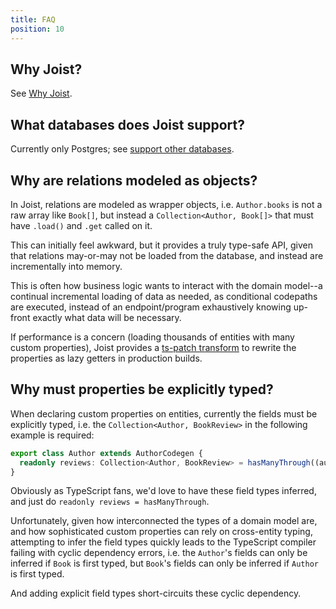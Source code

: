 ```yaml
---
title: FAQ
position: 10
---
```


## Why Joist?

See [Why Joist](./why-joist).

## What databases does Joist support?

Currently only Postgres; see [support other databases](https://github.com/joist-orm/joist-orm/issues/636).

## Why are relations modeled as objects?

In Joist, relations are modeled as wrapper objects, i.e. `Author.books` is not a raw array like `Book[]`, but instead a `Collection<Author, Book[]>` that must have `.load()` and `.get` called on it.

This can initially feel awkward, but it provides a truly type-safe API, given that relations may-or-may not be loaded from the database, and instead are incrementally into memory.

This is often how business logic wants to interact with the domain model--a continual incremental loading of data as needed, as conditional codepaths are executed, instead of an endpoint/program exhaustively knowing up-front exactly what data will be necessary.

If performance is a concern (loading thousands of entities with many custom properties), Joist provides a [ts-patch transform](/docs/advanced/transform-properties) to rewrite the properties as lazy getters in production builds. 

## Why must properties be explicitly typed?

When declaring custom properties on entities, currently the fields must be explicitly typed, i.e. the `Collection<Author, BookReview>` in the following example is required:

```typescript
export class Author extends AuthorCodegen {
  readonly reviews: Collection<Author, BookReview> = hasManyThrough((author) => author.books.reviews);
}
```

Obviously as TypeScript fans, we'd love to have these field types inferred, and just do `readonly reviews = hasManyThrough`.

Unfortunately, given how interconnected the types of a domain model are, and how sophisticated custom properties can rely on cross-entity typing, attempting to infer the field types quickly leads to the TypeScript compiler failing with cyclic dependency errors, i.e. the `Author`'s fields can only be inferred if `Book` is first typed, but `Book`'s fields can only be inferred if `Author` is first typed.

And adding explicit field types short-circuits these cyclic dependency.


